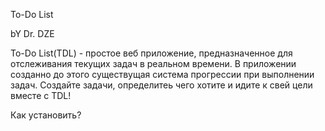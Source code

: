 To-Do List 

bY Dr. DZE

To-Do List(TDL) - простое веб приложение, предназначенное для отслеживания текущих задач в реальном времени. В приложении созданно до этого существущая система прогрессии при выполнении задач.
Создайте задачи, определитеь чего хотите и идите к свей цели вместе с TDL! 

Как установить?
